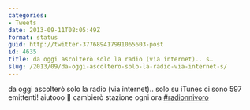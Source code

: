 ```yaml
---
categories:
- Tweets
date: 2013-09-11T08:05:49Z
format: status
guid: http://twitter-377689417991065603-post
id: 4635
title: da oggi ascolterò solo la radio (via internet).. s…
slug: /2013/09/da-oggi-ascoltero-solo-la-radio-via-internet-s/
---
```


da oggi ascolterò solo la radio (via internet).. solo su iTunes ci sono 597 emittenti! aiutooo 🙂 cambierò stazione ogni ora [#radionnivoro](http://twitter.com/search?q=%23radionnivoro)